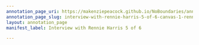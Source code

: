 ```yaml
---
annotation_page_uri: https://makenziepeacock.github.io/NoBoundaries/annotations/interview-with-rennie-harris-5-of-6-canvas-1-rennie-harris.json
annotation_page_slug: interview-with-rennie-harris-5-of-6-canvas-1-rennie-harris
layout: annotation_page
manifest_label: Interview with Rennie Harris 5 of 6

---
```

